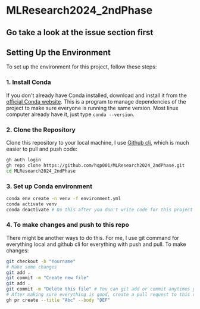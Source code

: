 # MLResearch2024_2ndPhase

## Go take a look at the issue section first

## Setting Up the Environment

To set up the environment for this project, follow these steps:

### 1. Install Conda
If you don't already have Conda installed, download and install it from the [official Conda website](https://docs.conda.io/en/latest/miniconda.html). This is a program to manage dependencies of the project to make sure everyone is running the same version. Most linux computer already have it, just type `conda --version`.

### 2. Clone the Repository
Clone this repository to your local machine, I use [Github cli](https://cli.github.com/), which is much easier to pull and push code:
```bash
gh auth login
gh repo clone https://github.com/hqp001/MLResearch2024_2ndPhase.git
cd MLResearch2024_2ndPhase
```

### 3. Set up Conda environment
```bash
conda env create -n venv -f environment.yml
conda activate venv
conda deactivate # Do this after you don't write code for this project
```

### 4. To make changes and push to this repo
There might be another ways to do this. For me, I use git command for everything local and github cli for everything with push and pull.
To make changes:
```bash
git checkout -b "Yourname"
# Make some changes
git add .
git commit -m "Create new file"
git add .
git commit -m "Delete this file" # You can git add or commit anytimes you want
# After making sure everything is good, create a pull request to this repo using
gh pr create --title "Abc" --body "DEF"
```
